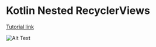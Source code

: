 # Kotlin Nested RecyclerViews

[Tutorial link](https://manticarodrigo.com/how-to-create-nested-recyclerviews-in-kotlin)

![Alt Text](https://media.giphy.com/media/NUufvjp0j54KREchcC/giphy.gif)

